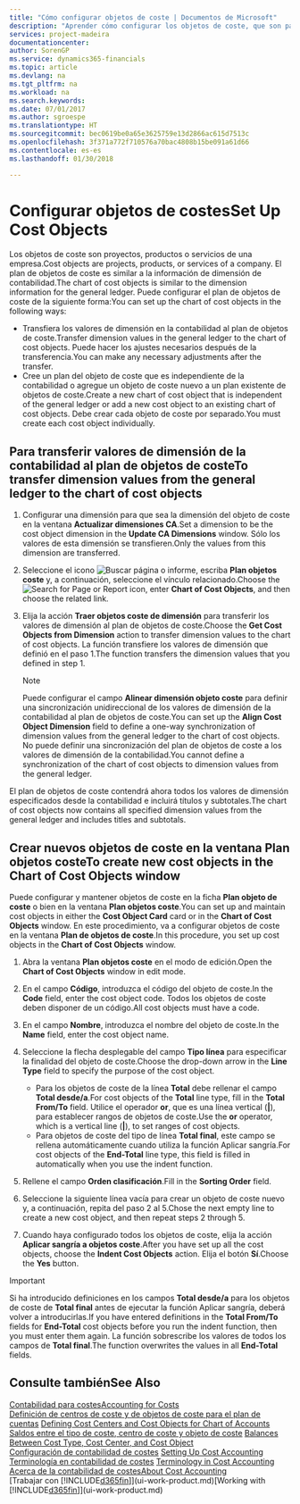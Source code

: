 ```yaml
---
title: "Cómo configurar objetos de coste | Documentos de Microsoft"
description: "Aprender cómo configurar los objetos de coste, que son parecidos a las dimensiones de contabilidad."
services: project-madeira
documentationcenter: 
author: SorenGP
ms.service: dynamics365-financials
ms.topic: article
ms.devlang: na
ms.tgt_pltfrm: na
ms.workload: na
ms.search.keywords: 
ms.date: 07/01/2017
ms.author: sgroespe
ms.translationtype: HT
ms.sourcegitcommit: bec0619be0a65e3625759e13d2866ac615d7513c
ms.openlocfilehash: 3f371a772f710576a70bac4808b15be091a61d66
ms.contentlocale: es-es
ms.lasthandoff: 01/30/2018

---
```

# <a name="set-up-cost-objects"></a><span data-ttu-id="84456-103">Configurar objetos de costes</span><span class="sxs-lookup"><span data-stu-id="84456-103">Set Up Cost Objects</span></span>
<span data-ttu-id="84456-104">Los objetos de coste son proyectos, productos o servicios de una empresa.</span><span class="sxs-lookup"><span data-stu-id="84456-104">Cost objects are projects, products, or services of a company.</span></span> <span data-ttu-id="84456-105">El plan de objetos de coste es similar a la información de dimensión de contabilidad.</span><span class="sxs-lookup"><span data-stu-id="84456-105">The chart of cost objects is similar to the dimension information for the general ledger.</span></span> <span data-ttu-id="84456-106">Puede configurar el plan de objetos de coste de la siguiente forma:</span><span class="sxs-lookup"><span data-stu-id="84456-106">You can set up the chart of cost objects in the following ways:</span></span>  

* <span data-ttu-id="84456-107">Transfiera los valores de dimensión en la contabilidad al plan de objetos de coste.</span><span class="sxs-lookup"><span data-stu-id="84456-107">Transfer dimension values in the general ledger to the chart of cost objects.</span></span> <span data-ttu-id="84456-108">Puede hacer los ajustes necesarios después de la transferencia.</span><span class="sxs-lookup"><span data-stu-id="84456-108">You can make any necessary adjustments after the transfer.</span></span>  
* <span data-ttu-id="84456-109">Cree un plan del objeto de coste que es independiente de la contabilidad o agregue un objeto de coste nuevo a un plan existente de objetos de coste.</span><span class="sxs-lookup"><span data-stu-id="84456-109">Create a new chart of cost object that is independent of the general ledger or add a new cost object to an existing chart of cost objects.</span></span> <span data-ttu-id="84456-110">Debe crear cada objeto de coste por separado.</span><span class="sxs-lookup"><span data-stu-id="84456-110">You must create each cost object individually.</span></span>  

## <a name="to-transfer-dimension-values-from-the-general-ledger-to-the-chart-of-cost-objects"></a><span data-ttu-id="84456-111">Para transferir valores de dimensión de la contabilidad al plan de objetos de coste</span><span class="sxs-lookup"><span data-stu-id="84456-111">To transfer dimension values from the general ledger to the chart of cost objects</span></span>  
1.  <span data-ttu-id="84456-112">Configurar una dimensión para que sea la dimensión del objeto de coste en la ventana **Actualizar dimensiones CA**.</span><span class="sxs-lookup"><span data-stu-id="84456-112">Set a dimension to be the cost object dimension in the **Update CA Dimensions** window.</span></span> <span data-ttu-id="84456-113">Sólo los valores de esta dimensión se transfieren.</span><span class="sxs-lookup"><span data-stu-id="84456-113">Only the values from this dimension are transferred.</span></span>  
2.  <span data-ttu-id="84456-114">Seleccione el icono ![Buscar página o informe](media/ui-search/search_small.png "icono Buscar página o informe"), escriba **Plan objetos coste** y, a continuación, seleccione el vínculo relacionado.</span><span class="sxs-lookup"><span data-stu-id="84456-114">Choose the ![Search for Page or Report](media/ui-search/search_small.png "Search for Page or Report icon") icon, enter **Chart of Cost Objects**, and then choose the related link.</span></span>  
3.  <span data-ttu-id="84456-115">Elija la acción **Traer objetos coste de dimensión** para transferir los valores de dimensión al plan de objetos de coste.</span><span class="sxs-lookup"><span data-stu-id="84456-115">Choose the **Get Cost Objects from Dimension** action to transfer dimension values to the chart of cost objects.</span></span> <span data-ttu-id="84456-116">La función transfiere los valores de dimensión que definió en el paso 1.</span><span class="sxs-lookup"><span data-stu-id="84456-116">The function transfers the dimension values that you defined in step 1.</span></span>  

    > [!NOTE]  
    >  <span data-ttu-id="84456-117">Puede configurar el campo **Alinear dimensión objeto coste** para definir una sincronización unidireccional de los valores de dimensión de la contabilidad al plan de objetos de coste.</span><span class="sxs-lookup"><span data-stu-id="84456-117">You can set up the **Align Cost Object Dimension**  field to define a one-way synchronization of dimension values from the general ledger to the chart of cost objects.</span></span> <span data-ttu-id="84456-118">No puede definir una sincronización del plan de objetos de coste a los valores de dimensión de la contabilidad.</span><span class="sxs-lookup"><span data-stu-id="84456-118">You cannot define a synchronization of the chart of cost objects to dimension values from the general ledger.</span></span>  

<span data-ttu-id="84456-119">El plan de objetos de coste contendrá ahora todos los valores de dimensión especificados desde la contabilidad e incluirá títulos y subtotales.</span><span class="sxs-lookup"><span data-stu-id="84456-119">The chart of cost objects now contains all specified dimension values from the general ledger and includes titles and subtotals.</span></span>  

## <a name="to-create-new-cost-objects-in-the-chart-of-cost-objects-window"></a><span data-ttu-id="84456-120">Crear nuevos objetos de coste en la ventana Plan objetos coste</span><span class="sxs-lookup"><span data-stu-id="84456-120">To create new cost objects in the Chart of Cost Objects window</span></span>  
<span data-ttu-id="84456-121">Puede configurar y mantener objetos de coste en la ficha **Plan objeto de coste** o bien en la ventana **Plan objetos coste**.</span><span class="sxs-lookup"><span data-stu-id="84456-121">You can set up and maintain cost objects in either the **Cost Object Card** card or in the **Chart of Cost Objects** window.</span></span> <span data-ttu-id="84456-122">En este procedimiento, va a configurar objetos de coste en la ventana **Plan de objetos de coste**.</span><span class="sxs-lookup"><span data-stu-id="84456-122">In this procedure, you set up cost objects in the **Chart of Cost Objects** window.</span></span>  

1.  <span data-ttu-id="84456-123">Abra la ventana **Plan objetos coste** en el modo de edición.</span><span class="sxs-lookup"><span data-stu-id="84456-123">Open the **Chart of Cost Objects** window in edit mode.</span></span>  
2.  <span data-ttu-id="84456-124">En el campo **Código**, introduzca el código del objeto de coste.</span><span class="sxs-lookup"><span data-stu-id="84456-124">In the **Code** field, enter the cost object code.</span></span> <span data-ttu-id="84456-125">Todos los objetos de coste deben disponer de un código.</span><span class="sxs-lookup"><span data-stu-id="84456-125">All cost objects must have a code.</span></span>  
3.  <span data-ttu-id="84456-126">En el campo **Nombre**, introduzca el nombre del objeto de coste.</span><span class="sxs-lookup"><span data-stu-id="84456-126">In the **Name** field, enter the cost object name.</span></span>  
4.  <span data-ttu-id="84456-127">Seleccione la flecha desplegable del campo **Tipo línea** para especificar la finalidad del objeto de coste.</span><span class="sxs-lookup"><span data-stu-id="84456-127">Choose the drop-down arrow in the **Line Type** field to specify the purpose of the cost object.</span></span>  

    * <span data-ttu-id="84456-128">Para los objetos de coste de la línea **Total** debe rellenar el campo **Total desde/a**.</span><span class="sxs-lookup"><span data-stu-id="84456-128">For cost objects of the **Total** line type, fill in the **Total From/To** field.</span></span> <span data-ttu-id="84456-129">Utilice el operador **or**, que es una línea vertical (**&#124;**), para establecer rangos de objetos de coste.</span><span class="sxs-lookup"><span data-stu-id="84456-129">Use the **or** operator, which is a vertical line (**&#124;**), to set ranges of cost objects.</span></span>  
    * <span data-ttu-id="84456-130">Para objetos de coste del tipo de línea **Total final**, este campo se rellena automáticamente cuando utiliza la función Aplicar sangría.</span><span class="sxs-lookup"><span data-stu-id="84456-130">For cost objects of the **End-Total** line type, this field is filled in automatically when you use  the indent function.</span></span>  
5.  <span data-ttu-id="84456-131">Rellene el campo **Orden clasificación**.</span><span class="sxs-lookup"><span data-stu-id="84456-131">Fill in the **Sorting Order** field.</span></span>  
6.  <span data-ttu-id="84456-132">Seleccione la siguiente línea vacía para crear un objeto de coste nuevo y, a continuación, repita del paso 2 al 5.</span><span class="sxs-lookup"><span data-stu-id="84456-132">Chose the next empty line to create a new cost object, and then repeat steps 2 through 5.</span></span>  
7.  <span data-ttu-id="84456-133">Cuando haya configurado todos los objetos de coste, elija la acción **Aplicar sangría a objetos coste**.</span><span class="sxs-lookup"><span data-stu-id="84456-133">After you have set up all the cost objects, choose the **Indent Cost Objects** action.</span></span> <span data-ttu-id="84456-134">Elija el botón **Sí**.</span><span class="sxs-lookup"><span data-stu-id="84456-134">Choose the **Yes** button.</span></span>  

> [!IMPORTANT]  
>  <span data-ttu-id="84456-135">Si ha introducido definiciones en los campos **Total desde/a** para los objetos de coste de **Total final** antes de ejecutar la función Aplicar sangría, deberá volver a introducirlas.</span><span class="sxs-lookup"><span data-stu-id="84456-135">If you have entered definitions in the **Total From/To** fields for **End-Total** cost objects before you run the indent function, then you must enter them again.</span></span> <span data-ttu-id="84456-136">La función sobrescribe los valores de todos los campos de **Total final**.</span><span class="sxs-lookup"><span data-stu-id="84456-136">The function overwrites the values in all **End-Total** fields.</span></span>  

## <a name="see-also"></a><span data-ttu-id="84456-137">Consulte también</span><span class="sxs-lookup"><span data-stu-id="84456-137">See Also</span></span>  
[<span data-ttu-id="84456-138">Contabilidad para costes</span><span class="sxs-lookup"><span data-stu-id="84456-138">Accounting for Costs</span></span>](finance-manage-cost-accounting.md)  
<span data-ttu-id="84456-139">[Definición de centros de coste y de objetos de coste para el plan de cuentas](finance-defining-cost-centers-and-cost-objects-for-chart-of-accounts.md) </span><span class="sxs-lookup"><span data-stu-id="84456-139">[Defining Cost Centers and Cost Objects for Chart of Accounts](finance-defining-cost-centers-and-cost-objects-for-chart-of-accounts.md) </span></span>  
<span data-ttu-id="84456-140">[Saldos entre el tipo de coste, centro de coste y objeto de coste](finance-balances-between-cost-type-cost-center-and-cost-object.md) </span><span class="sxs-lookup"><span data-stu-id="84456-140">[Balances Between Cost Type, Cost Center, and Cost Object](finance-balances-between-cost-type-cost-center-and-cost-object.md) </span></span>  
<span data-ttu-id="84456-141">[Configuración de contabilidad de costes](finance-set-up-cost-accounting.md) </span><span class="sxs-lookup"><span data-stu-id="84456-141">[Setting Up Cost Accounting](finance-set-up-cost-accounting.md) </span></span>  
<span data-ttu-id="84456-142">[Terminología en contabilidad de costes](finance-terminology-in-cost-accounting.md) </span><span class="sxs-lookup"><span data-stu-id="84456-142">[Terminology in Cost Accounting](finance-terminology-in-cost-accounting.md) </span></span>  
[<span data-ttu-id="84456-143">Acerca de la contabilidad de costes</span><span class="sxs-lookup"><span data-stu-id="84456-143">About Cost Accounting</span></span>](finance-about-cost-accounting.md)  
<span data-ttu-id="84456-144">[Trabajar con [!INCLUDE[d365fin](includes/d365fin_md.md)]](ui-work-product.md)</span><span class="sxs-lookup"><span data-stu-id="84456-144">[Working with [!INCLUDE[d365fin](includes/d365fin_md.md)]](ui-work-product.md)</span></span>

